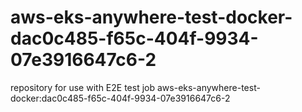 # aws-eks-anywhere-test-docker-dac0c485-f65c-404f-9934-07e3916647c6-2
repository for use with E2E test job aws-eks-anywhere-test-docker:dac0c485-f65c-404f-9934-07e3916647c6-2
